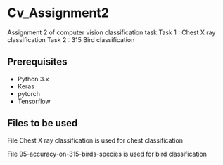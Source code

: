 # Cv_Assignment2
Assignment 2 of computer vision
classification task
Task 1 : Chest X ray classification
Task 2 : 315 Bird classification 
 
## Prerequisites
- Python 3.x
- Keras
- pytorch
- Tensorflow

##  Files to be used

File Chest X ray classification  is used for chest classification

File 95-accuracy-on-315-birds-species is used for bird classification
